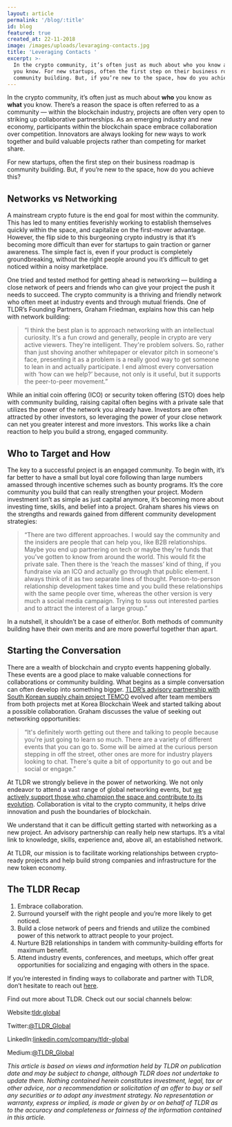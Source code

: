 ```yaml
---
layout: article
permalink: '/blog/:title'
id: blog
featured: true
created_at: 22-11-2018
image: /images/uploads/levaraging-contacts.jpg
title: 'Leveraging Contacts '
excerpt: >-
  In the crypto community, it’s often just as much about who you know as what
  you know. For new startups, often the first step on their business roadmap is
  community building. But, if you’re new to the space, how do you achieve this?
---
```

In the crypto community, it’s often just as much about **who** you know as **what** you know. There’s a reason the space is often referred to as a community — within the blockchain industry, projects are often very open to striking up collaborative partnerships. As an emerging industry and new economy, participants within the blockchain space embrace collaboration over competition. Innovators are always looking for new ways to work together and build valuable projects rather than competing for market share.

For new startups, often the first step on their business roadmap is community building. But, if you’re new to the space, how do you achieve this?

## Networks vs Networking

A mainstream crypto future is the end goal for most within the community. This has led to many entities feverishly working to establish themselves quickly within the space, and capitalize on the first-mover advantage. However, the flip side to this burgeoning crypto industry is that it’s becoming more difficult than ever for startups to gain traction or garner awareness. The simple fact is, even if your product is completely groundbreaking, without the right people around you it’s difficult to get noticed within a noisy marketplace.

One tried and tested method for getting ahead is networking — building a close network of peers and friends who can give your project the push it needs to succeed. The crypto community is a thriving and friendly network who often meet at industry events and through mutual friends. One of TLDR’s Founding Partners, Graham Friedman, explains how this can help with network building:

> “I think the best plan is to approach networking with an intellectual curiosity. It's a fun crowd and generally, people in crypto are very active viewers. They're intelligent. They're problem solvers. So, rather than just shoving another whitepaper or elevator pitch in someone's face, presenting it as a problem is a really good way to get someone to lean in and actually participate. I end almost every conversation with ‘how can we help?’ because, not only is it useful, but it supports the peer-to-peer movement.”

While an initial coin offering (ICO) or security token offering (STO) does help with community building, raising capital often begins with a private sale that utilizes the power of the network you already have. Investors are often attracted by other investors, so leveraging the power of your close network can net you greater interest and more investors. This works like a chain reaction to help you build a strong, engaged community.

## Who to Target and How

The key to a successful project is an engaged community. To begin with, it’s far better to have a small but loyal core following than large numbers amassed through incentive schemes such as bounty programs. It’s the core community you build that can really strengthen your project. Modern investment isn’t as simple as just capital anymore, it’s becoming more about investing time, skills, and belief into a project. Graham shares his views on the strengths and rewards gained from different community development strategies:

> “There are two different approaches. I would say the community and the insiders are people that can help you, like B2B relationships. Maybe you end up partnering on tech or maybe they're funds that you've gotten to know from around the world. This would fit the private sale. Then there is the ‘reach the masses’ kind of thing, if you fundraise via an ICO and actually go through that public element. I always think of it as two separate lines of thought. Person-to-person relationship development takes time and you build these relationships with the same people over time, whereas the other version is very much a social media campaign. Trying to suss out interested parties and to attract the interest of a large group.”

In a nutshell, it shouldn’t be a case of either/or. Both methods of community building have their own merits and are more powerful together than apart.

## Starting the Conversation

There are a wealth of blockchain and crypto events happening globally. These events are a good place to make valuable connections for collaborations or community building. What begins as a simple conversation can often develop into something bigger. [TLDR’s advisory partnership with South Korean supply chain project TEMCO](https://medium.com/@TLDR_Global/tldr-signs-first-south-korean-based-project-temco-2d225564c8cf?source=user_profile---------5------------------) evolved after team members from both projects met at Korea Blockchain Week and started talking about a possible collaboration. Graham discusses the value of seeking out networking opportunities:

> “It's definitely worth getting out there and talking to people because you're just going to learn so much. There are a variety of different events that you can go to. Some will be aimed at the curious person stepping in off the street, other ones are more for industry players looking to chat. There's quite a bit of opportunity to go out and be social or engage.”

At TLDR we strongly believe in the power of networking. We not only endeavor to attend a vast range of global networking events, but [we actively support those who champion the space and contribute to its evolution](https://medium.com/@TLDR_Global/tldr-looking-ahead-to-beyond-blocks-bangkok-f7b80dbcc3c9). Collaboration is vital to the crypto community, it helps drive innovation and push the boundaries of blockchain.

We understand that it can be difficult getting started with networking as a new project. An advisory partnership can really help new startups. It’s a vital link to knowledge, skills, experience and, above all, an established network.

At TLDR, our mission is to facilitate working relationships between crypto-ready projects and help build strong companies and infrastructure for the new token economy.

## The TLDR Recap

1. Embrace collaboration.
2. Surround yourself with the right people and you’re more likely to get noticed.
3. Build a close network of peers and friends and utilize the combined power of this network to attract people to your project.
4. Nurture B2B relationships in tandem with community-building efforts for maximum benefit.
5. Attend industry events, conferences, and meetups, which offer great opportunities for socializing and engaging with others in the space.



If you’re interested in finding ways to collaborate and partner with TLDR, don’t hesitate to reach out [here](https://tldr.global/contact).



Find out more about TLDR. Check out our social channels below:

Website:[tldr.global](https://tldr.global)

Twitter:[@TLDR_Global](https://twitter.com/TLDR_Global)

LinkedIn:[linkedin.com/company/tldr-global](https://www.linkedin.com/company/tldr-global/)

Medium:[@TLDR_Global](https://medium.com/@TLDR_Global)

_This article is based on views and information held by TLDR on publication date and may be subject to change, although TLDR does not undertake to update them. Nothing contained herein constitutes investment, legal, tax or other advice, nor a recommendation or solicitation of an offer to buy or sell any securities or to adopt any investment strategy. No representation or warranty, express or implied, is made or given by or on behalf of TLDR as to the accuracy and completeness or fairness of the information contained in this article._
